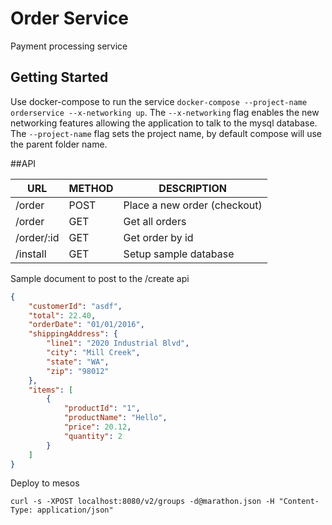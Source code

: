 # Order Service
Payment processing service

## Getting Started
Use docker-compose to run the service `docker-compose --project-name orderservice --x-networking up`. The `--x-networking` flag enables the new networking features allowing the application to talk to the mysql database. The `--project-name` flag sets the project name, by default compose will use the parent folder name.

##API

| URL | METHOD | DESCRIPTION |
| --- | --- | --- |
| /order | POST | Place a new order (checkout) |
| /order | GET | Get all orders |
| /order/:id | GET | Get order by id |
| /install | GET | Setup sample database |

Sample document to post to the /create api
```json
{
    "customerId": "asdf",
    "total": 22.40,
    "orderDate": "01/01/2016",
    "shippingAddress": {
        "line1": "2020 Industrial Blvd",
        "city": "Mill Creek",
        "state": "WA",
        "zip": "98012"
    },
    "items": [
        {
            "productId": "1",
            "productName": "Hello",
            "price": 20.12,
            "quantity": 2
        }
    ]
}
```

Deploy to mesos
```
curl -s -XPOST localhost:8080/v2/groups -d@marathon.json -H "Content-Type: application/json"
```
